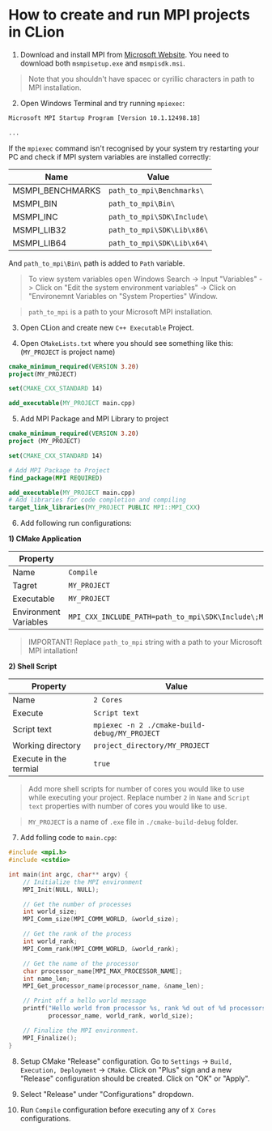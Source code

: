 # How to create and run MPI projects in CLion

1. Download and install MPI from [Microsoft Website](https://www.microsoft.com/en-us/download/details.aspx?id=100593). You need to download both `msmpisetup.exe` and `msmpisdk.msi`.

> Note that you shouldn't have spacec or cyrillic characters in path to MPI installation.

2. Open Windows Terminal and try running `mpiexec`:

```bash
Microsoft MPI Startup Program [Version 10.1.12498.18]

...
```

If the `mpiexec` command isn't recognised by your system try restarting your PC and check if MPI system variables are installed correctly:

| Name | Value |
| --- | --- |
| MSMPI_BENCHMARKS | `path_to_mpi\Benchmarks\` |
| MSMPI_BIN | `path_to_mpi\Bin\` |
| MSMPI_INC | `path_to_mpi\SDK\Include\` |
| MSMPI_LIB32 | `path_to_mpi\SDK\Lib\x86\` |
| MSMPI_LIB64 | `path_to_mpi\SDK\Lib\x64\` |

And `path_to_mpi\Bin\` path is added to `Path` variable.

> To view system variables open Windows Search -> Input "Variables" -> Click on "Edit the system environment variables" -> Click on "Environemnt Variables on "System Properties" Window.

> `path_to_mpi` is a path to your Microsoft MPI installation.


3. Open CLion and create new `C++ Executable` Project.

4. Open `CMakeLists.txt` where you should see something like this: (`MY_PROJECT` is project name)

```cmake
cmake_minimum_required(VERSION 3.20)
project(MY_PROJECT)

set(CMAKE_CXX_STANDARD 14)

add_executable(MY_PROJECT main.cpp)

```

5. Add MPI Package and MPI Library to project

```cmake
cmake_minimum_required(VERSION 3.20)
project (MY_PROJECT)

set(CMAKE_CXX_STANDARD 14)

# Add MPI Package to Project
find_package(MPI REQUIRED)

add_executable(MY_PROJECT main.cpp)
# Add libraries for code completion and compiling
target_link_libraries(MY_PROJECT PUBLIC MPI::MPI_CXX)
```

6. Add following run configurations:

**1) CMake Application**

| Property | Value |
| --- | --- |
| Name | `Compile` |
| Tagret | `MY_PROJECT` |
| Executable | `MY_PROJECT` |
| Environment Variables | `MPI_CXX_INCLUDE_PATH=path_to_mpi\SDK\Include\;MPI_CXX_LIBRARIES=path_to_mpi\SDK\Lib\x64\;MPI_CXX_BIN_PATH=path_to_mpi\Bin\` |

> IMPORTANT! Replace `path_to_mpi` string with a path to your Microsoft MPI intallation!

**2) Shell Script**

| Property | Value |
| --- | --- |
| Name | `2 Cores` |
| Execute | `Script text` |
| Script text | `mpiexec -n 2 ./cmake-build-debug/MY_PROJECT` |
| Working directory | `project_directory/MY_PROJECT` |
| Execute in the termial | `true` |

> Add more shell scripts for number of cores you would like to use while executing your project. Replace number `2` in `Name` and `Script text` properties with number of cores you would like to use.

> `MY_PROJECT` is a name of `.exe` file in `./cmake-build-debug` folder.

7. Add folling code to `main.cpp`:

```cpp
#include <mpi.h>
#include <cstdio>

int main(int argc, char** argv) {
	// Initialize the MPI environment
	MPI_Init(NULL, NULL);

	// Get the number of processes
	int world_size;
	MPI_Comm_size(MPI_COMM_WORLD, &world_size);

	// Get the rank of the process
	int world_rank;
	MPI_Comm_rank(MPI_COMM_WORLD, &world_rank);

	// Get the name of the processor
	char processor_name[MPI_MAX_PROCESSOR_NAME];
	int name_len;
	MPI_Get_processor_name(processor_name, &name_len);

	// Print off a hello world message
	printf("Hello world from processor %s, rank %d out of %d processors\n",
		   processor_name, world_rank, world_size);

	// Finalize the MPI environment.
	MPI_Finalize();
}
```

8. Setup CMake "Release" configuration. Go to `Settings` -> `Build, Execution, Deployment` -> `CMake`. Click on "Plus" sign and a new "Release" configuration should be created. Click on "OK" or "Apply".

9. Select "Release" under "Configurations" dropdown.

10. Run `Compile` configuration before executing any of `X Cores` configurations.
